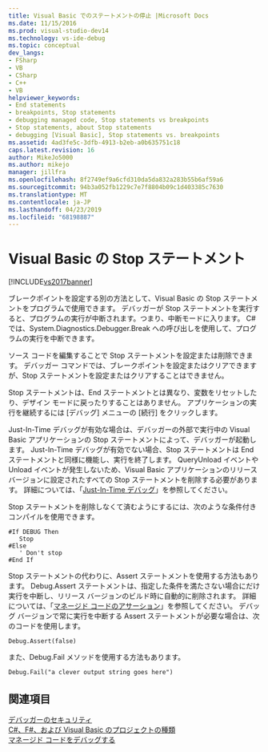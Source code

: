 ```yaml
---
title: Visual Basic でのステートメントの停止 |Microsoft Docs
ms.date: 11/15/2016
ms.prod: visual-studio-dev14
ms.technology: vs-ide-debug
ms.topic: conceptual
dev_langs:
- FSharp
- VB
- CSharp
- C++
- VB
helpviewer_keywords:
- End statements
- breakpoints, Stop statements
- debugging managed code, Stop statements vs breakpoints
- Stop statements, about Stop statements
- debugging [Visual Basic], Stop statements vs. breakpoints
ms.assetid: 4ad3fe5c-3dfb-4913-b2eb-a0b635751c18
caps.latest.revision: 16
author: MikeJo5000
ms.author: mikejo
manager: jillfra
ms.openlocfilehash: 8f2749ef9a6cfd310da5da832a283b55b6af59a6
ms.sourcegitcommit: 94b3a052fb1229c7e7f8804b09c1d403385c7630
ms.translationtype: MT
ms.contentlocale: ja-JP
ms.lasthandoff: 04/23/2019
ms.locfileid: "68198887"
---
```

# <a name="stop-statements-in-visual-basic"></a>Visual Basic の Stop ステートメント
[!INCLUDE[vs2017banner](../includes/vs2017banner.md)]

ブレークポイントを設定する別の方法として、Visual Basic の Stop ステートメントをプログラムで使用できます。 デバッガーが Stop ステートメントを実行すると、プログラムの実行が中断されます。つまり、中断モードに入ります。 C# では、System.Diagnostics.Debugger.Break への呼び出しを使用して、プログラムの実行を中断できます。  
  
 ソース コードを編集することで Stop ステートメントを設定または削除できます。 デバッガー コマンドでは、ブレークポイントを設定またはクリアできますが、Stop ステートメントを設定またはクリアすることはできません。  
  
 Stop ステートメントは、End ステートメントとは異なり、変数をリセットしたり、デザイン モードに戻ったりすることはありません。 アプリケーションの実行を継続するには [デバッグ] メニューの [続行] をクリックします。  
  
 Just-In-Time デバッグが有効な場合は、デバッガーの外部で実行中の Visual Basic アプリケーションの Stop ステートメントによって、デバッガーが起動します。 Just-In-Time デバッグが有効でない場合、Stop ステートメントは End ステートメントと同様に機能し、実行を終了します。 QueryUnload イベントや Unload イベントが発生しないため、Visual Basic アプリケーションのリリース バージョンに設定されたすべての Stop ステートメントを削除する必要があります。 詳細については、「[Just-In-Time デバッグ](../debugger/just-in-time-debugging-in-visual-studio.md)」を参照してください。  
  
 Stop ステートメントを削除しなくて済むようにするには、次のような条件付きコンパイルを使用できます。  
  
```  
#If DEBUG Then  
   Stop  
#Else  
   ' Don't stop  
#End If  
```  
  
 Stop ステートメントの代わりに、Assert ステートメントを使用する方法もあります。 Debug.Assert ステートメントは、指定した条件を満たさない場合にだけ実行を中断し、リリース バージョンのビルド時に自動的に削除されます。 詳細については、「[マネージド コードのアサーション](../debugger/assertions-in-managed-code.md)」を参照してください。 デバッグ バージョンで常に実行を中断する Assert ステートメントが必要な場合は、次のコードを使用します。  
  
```  
Debug.Assert(false)  
```  
  
 また、Debug.Fail メソッドを使用する方法もあります。  
  
```  
Debug.Fail("a clever output string goes here")  
```  
  
## <a name="see-also"></a>関連項目  
 [デバッガーのセキュリティ](../debugger/debugger-security.md)   
 [C#、F#、および Visual Basic のプロジェクトの種類](../debugger/debugging-preparation-csharp-f-hash-and-visual-basic-project-types.md)   
 [マネージド コードをデバッグする](../debugger/debugging-managed-code.md)
